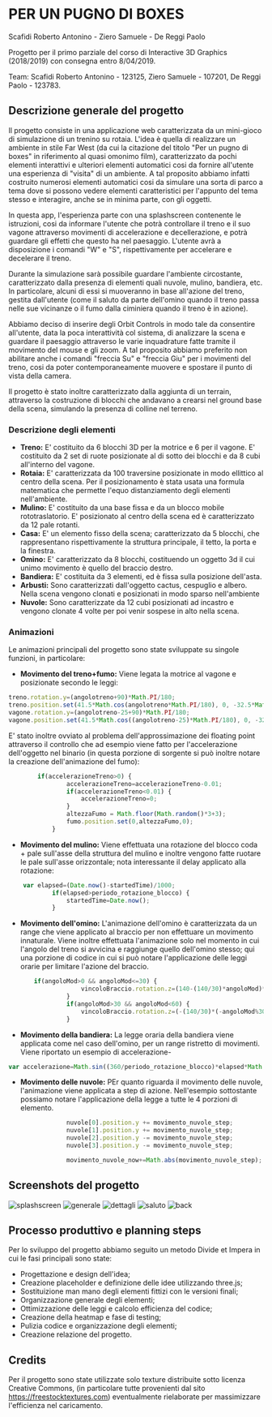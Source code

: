 # PER UN PUGNO DI BOXES
Scafidi Roberto Antonino - Ziero Samuele - De Reggi Paolo

Progetto per il primo parziale del corso di Interactive 3D Graphics (2018/2019) con consegna entro 8/04/2019.

Team:
Scafidi Roberto Antonino - 123125,
Ziero Samuele - 107201,
De Reggi Paolo - 123783.

## Descrizione generale del progetto
Il progetto consiste in una applicazione web caratterizzata da un mini-gioco di simulazione di un trenino su rotaia. L'idea è quella di realizzare un ambiente in stile Far West (da cui la citazione del titolo "Per un pugno di boxes" in riferimento al quasi omonimo film), caratterizzato da pochi elementi interattivi e ulteriori elementi automatici cosi da fornire all'utente una esperienza di "visita" di un ambiente. A tal proposito abbiamo infatti costruito numerosi elementi automatici cosi da simulare una sorta di parco a tema dove si possono vedere elementi caratteristici per l'appunto del tema stesso e interagire, anche se in minima parte, con gli oggetti.

In questa app, l'esperienza parte con una splashscreen contenente le istruzioni, cosi da informare l'utente che potrà controllare il treno e il suo vagone attraverso movimenti di accelerazione e decellerazione, e potrà guardare gli effetti che questo ha nel paesaggio. L'utente avrà a disposizione i comandi "W" e "S", rispettivamente per accelerare e decelerare il treno.

Durante la simulazione sarà possibile guardare l'ambiente circostante, caratterizzato dalla presenza di elementi quali nuvole, mulino, bandiera, etc. In particolare, alcuni di essi si muoveranno in base all'azione del treno, gestita dall'utente (come il saluto da parte dell'omino quando il treno passa nelle sue vicinanze o il fumo dalla ciminiera quando il treno è in azione). 

Abbiamo deciso di inserire degli Orbit Controls in modo tale da consentire all'utente, data la poca interattività col sistema, di analizzare la scena e guardare il paesaggio attraverso le varie inquadrature fatte tramite il movimento del mouse e gli zoom. A tal proposito abbiamo preferito non abilitare anche i comandi "freccia Su" e "freccia Giu" per i movimenti del treno, cosi da poter contemporaneamente muovere e spostare il punto di vista della camera.

Il progetto è stato inoltre caratterizzato dalla aggiunta di un terrain, attraverso la costruzione di blocchi che andavano a crearsi nel ground base della scena, simulando la presenza di colline nel terreno.

### Descrizione degli elementi
- **Treno:** E' costituito da 6 blocchi 3D per la motrice e 6 per il vagone. E' costituito da 2 set di ruote posizionate al di sotto dei blocchi e da 8 cubi all'interno del vagone.
- **Rotaia:** E' caratterizzata da 100 traversine posizionate in modo ellittico al centro della scena. Per il posizionamento è stata usata una formula matematica che permette l'equo distanziamento degli elementi nell'ambiente.
- **Mulino:** E' costituito da una base fissa e da un blocco mobile rototraslatorio. E' posizionato al centro della scena ed è caratterizzato da 12 pale rotanti.
- **Casa:** E' un elemento fisso della scena; caratterizzato da 5 blocchi, che rappresentano rispettivamente la struttura principale, il tetto, la porta e la finestra.
- **Omino:** E' caratterizzato da 8 blocchi, costituendo un oggetto 3d il cui unimo movimento è quello del braccio destro.
- **Bandiera:** E' costituita da 3 elementi, ed è fissa sulla posizione dell'asta.
- **Arbusti:** Sono caratterizzati dall'oggetto cactus, cespuglio e albero. Nella scena vengono clonati e posizionati in modo sparso nell'ambiente
- **Nuvole:** Sono caratterizzate da 12 cubi posizionati ad incastro e vengono clonate 4 volte per poi venir sospese in alto nella scena.

### Animazioni
Le animazioni principali del progetto sono state sviluppate su singole funzioni, in particolare:

- **Movimento del treno+fumo:** Viene legata la motrice al vagone e posizionate secondo le leggi:
```js
treno.rotation.y=(angolotreno+90)*Math.PI/180;
treno.position.set(41.5*Math.cos(angolotreno*Math.PI/180), 0, -32.5*Math.sin angolotreno*Math.PI/180));
vagone.rotation.y=(angolotreno-25+90)*Math.PI/180;
vagone.position.set(41.5*Math.cos((angolotreno-25)*Math.PI/180), 0, -32.5*Math.sin(angolotreno-25)*Math.PI/180));
```
E' stato inoltre ovviato al problema dell'approssimazione dei floating point attraverso il controllo che ad esempio viene fatto per l'accelerazione dell'oggetto nel binario (in questa porzione di sorgente si può inoltre notare la creazione dell'animazione del fumo):
```js
		if(accelerazioneTreno>0) {
				accelerazioneTreno=accelerazioneTreno-0.01;
				if(accelerazioneTreno<0.01) {
					accelerazioneTreno=0;
				}
				altezzaFumo = Math.floor(Math.random()*3+3);
				fumo.position.set(0,altezzaFumo,0);
			}
```
- **Movimento del mulino:** Viene effettuata una rotazione del blocco coda + pale sull'asse della struttura del mulino e inoltre vengono fatte ruotare le pale sull'asse orizzontale; nota interessante il delay applicato alla rotazione:
```js
	var elapsed=(Date.now()-startedTime)/1000;
			if(elapsed>periodo_rotazione_blocco) {
				startedTime=Date.now();
			}
```
- **Movimento dell'omino:** L'animazione dell'omino è caratterizzata da un range che viene applicato al braccio per non effettuare un movimento innaturale. Viene inoltre effettuata l'animazione solo nel momento in cui l'angolo del treno si avvicina e raggiunge quello dell'omino stesso; qui una porzione di codice in cui si può notare l'applicazione delle leggi orarie per limitare l'azione del braccio.
```js
       if(angoloMod>0 && angoloMod<=30) {
					vincoloBraccio.rotation.z=(140-(140/30)*angoloMod)*Math.PI/180;
				}
				if(angoloMod>30 && angoloMod<60) {
					vincoloBraccio.rotation.z=(-(140/30)*(-angoloMod%30))*Math.PI/180;
				}
```
- **Movimento della bandiera:** La legge oraria della bandiera viene applicata come nel caso dell'omino, per un range ristretto di movimenti. Viene riportato un esempio di accelerazione-
```js
var accelerazione=Math.sin((360/periodo_rotazione_blocco)*elapsed*Math.PI/180);
```
- **Movimento delle nuvole:** PEr quanto riguarda il movimento delle nuvole, l'animazione viene applicata a step di azione. Nell'esempio sottostante possiamo notare l'applicazione della legge a tutte le 4 porzioni di elemento.
```js
				nuvole[0].position.y += movimento_nuvole_step;
				nuvole[1].position.y += movimento_nuvole_step;
				nuvole[2].position.y -= movimento_nuvole_step;
				nuvole[3].position.y -= movimento_nuvole_step;

				movimento_nuvole_now+=Math.abs(movimento_nuvole_step);
```

## Screenshots del progetto

![splashscreen](Screenshot/splash.png)
![generale](Screenshot/generale.png)
![dettagli](Screenshot/dettagli.png)
![saluto](Screenshot/saluto.png)
![back](Screenshot/back.png)

## Processo produttivo e planning steps

Per lo sviluppo del progetto abbiamo seguito un metodo Divide et Impera in cui le fasi principali sono state:
- Progettazione e design dell'idea;
- Creazione placeholder e definizione delle idee utilizzando three.js;
- Sostituizione man mano degli elementi fittizi con le versioni finali;
- Organizzazione generale degli elementi;
- Ottimizzazione delle leggi e calcolo efficienza del codice;
- Creazione della heatmap e fase di testing;
- Pulizia codice e organizzazione degli elementi;
- Creazione relazione del progetto.

## Credits
Per il progetto sono state utilizzate solo texture distribuite sotto licenza Creative Commons, (in particolare tutte provenienti dal sito https://freestocktextures.com) eventualmente rielaborate per massimizzare l'efficienza nel caricamento.
